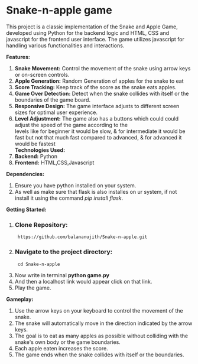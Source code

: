 # Snake-n-apple game
This project is a classic implementation of the Snake and Apple Game, developed using Python for the backend logic and HTML, CSS and javascript for the frontend user interface. The game utilizes javascript for handling various functionalities and interactions.

**Features:**
  1) **Snake Movement:** Control the movement of the snake using arrow keys or on-screen controls.
  2) **Apple Generation:** Random Generation of apples for the snake to eat
  3) **Score Tracking:** Keep track of the score as the snake eats apples.
  4) **Game Over Detection:** Detect when the snake collides with itself or the boundaries of the game board.
  5) **Responsive Design:** The game interface adjusts to different screen sizes for optimal user experience.
  6) **Level Adjustment:** The game also has a buttons which could could adjust the speed of the game according to the       
                           levels like for beginner it would be slow, & for intermediate it would be fast but not that much                             fast compared to advanced, & for advanced it would be fastest  
**Technologies Used:**
  1) **Backend:** Python
  2) **Frontend:** HTML,CSS,Javascript

**Dependencies:**
  1) Ensure you have python installed on your system.
  2) As well as make sure that flask is also installes on ur system, if not install it using the command *pip install flask*.

**Getting Started:**
  1) ### Clone Repository:
          https://github.com/balananujith/Snake-n-apple.git
  2) ### Navigate to the project directory:
          cd Snake-n-apple
  3) Now write in terminal **python game.py**
  4) And then a localhost link would appear click on that link.
  5) Play the game.

**Gameplay:**
  1) Use the arrow keys on your keyboard to control the movement of the snake.
  2) The snake will automatically move in the direction indicated by the arrow keys.
  3) The goal is to eat as many apples as possible without colliding with the snake's own body or the game boundaries.
  4) Each apple eaten increases the score.
  5) The game ends when the snake collides with itself or the boundaries.


     
